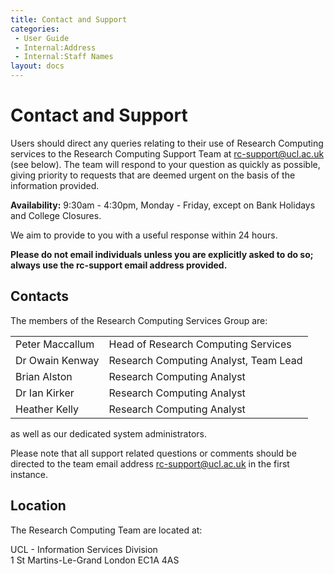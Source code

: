 ```yaml
---
title: Contact and Support
categories:
 - User Guide
 - Internal:Address
 - Internal:Staff Names
layout: docs
---
```


# Contact and Support

Users should direct any queries relating to their use of Research
Computing services to the Research Computing Support Team at 
<rc-support@ucl.ac.uk> (see below). The team will respond to your question as
quickly as possible, giving priority to requests that are deemed urgent
on the basis of the information provided.

**Availability:** 9:30am - 4:30pm, Monday - Friday, except on Bank
Holidays and College Closures.

We aim to provide to you with a useful response within 24 hours.

**Please do not email individuals unless you are explicitly asked to do
so; always use the rc-support email address provided.**

## Contacts

The members of the Research Computing Services Group are:

|     |        |
|:----|:-------|
| Peter Maccallum | Head of Research Computing Services |
| Dr Owain Kenway | Research Computing Analyst, Team Lead |
| Brian Alston    | Research Computing Analyst |
| Dr Ian Kirker   | Research Computing Analyst |
| Heather Kelly   | Research Computing Analyst |

as well as our dedicated system administrators.

Please note that all support related questions or comments should be
directed to the team email address <rc-support@ucl.ac.uk> in the first
instance.

## Location

The Research Computing Team are located at:

UCL - Information Services Division  
1 St Martins-Le-Grand
London
EC1A 4AS

<!-- TODO: Something about drop-in sessions? -->

